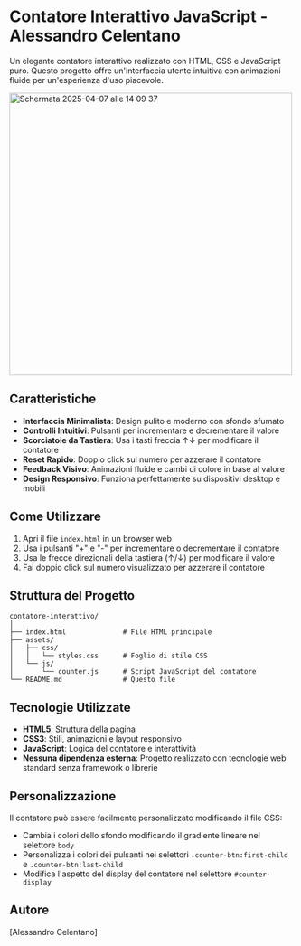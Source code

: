 # Contatore Interattivo JavaScript - Alessandro Celentano

Un elegante contatore interattivo realizzato con HTML, CSS e JavaScript puro. Questo progetto offre un'interfaccia utente intuitiva con animazioni fluide per un'esperienza d'uso piacevole.

<img width="500" alt="Schermata 2025-04-07 alle 14 09 37" src="https://github.com/user-attachments/assets/b82fcc0e-971e-40d4-93f1-7f35c89ebbbe" />

## Caratteristiche

- **Interfaccia Minimalista**: Design pulito e moderno con sfondo sfumato
- **Controlli Intuitivi**: Pulsanti per incrementare e decrementare il valore
- **Scorciatoie da Tastiera**: Usa i tasti freccia ↑↓ per modificare il contatore
- **Reset Rapido**: Doppio click sul numero per azzerare il contatore
- **Feedback Visivo**: Animazioni fluide e cambi di colore in base al valore
- **Design Responsivo**: Funziona perfettamente su dispositivi desktop e mobili

## Come Utilizzare

1. Apri il file `index.html` in un browser web
2. Usa i pulsanti "+" e "-" per incrementare o decrementare il contatore
3. Usa le frecce direzionali della tastiera (↑/↓) per modificare il valore
4. Fai doppio click sul numero visualizzato per azzerare il contatore

## Struttura del Progetto

```
contatore-interattivo/
│
├── index.html              # File HTML principale
├── assets/
│   ├── css/
│   │   └── styles.css      # Foglio di stile CSS
│   └── js/
│       └── counter.js      # Script JavaScript del contatore
└── README.md               # Questo file
```

## Tecnologie Utilizzate

- **HTML5**: Struttura della pagina
- **CSS3**: Stili, animazioni e layout responsivo
- **JavaScript**: Logica del contatore e interattività
- **Nessuna dipendenza esterna**: Progetto realizzato con tecnologie web standard senza framework o librerie

## Personalizzazione

Il contatore può essere facilmente personalizzato modificando il file CSS:

- Cambia i colori dello sfondo modificando il gradiente lineare nel selettore `body`
- Personalizza i colori dei pulsanti nei selettori `.counter-btn:first-child` e `.counter-btn:last-child`
- Modifica l'aspetto del display del contatore nel selettore `#counter-display`

## Autore

[Alessandro Celentano]
